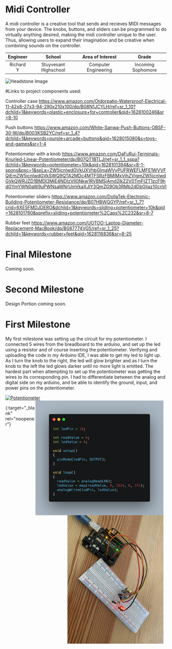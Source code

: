 ﻿# Midi Controller
 A midi controller is a creative tool that sends and recieves MIDI messages from your device. The knobs, buttons, and sliders can be programmed to do virtually anything desired, making the midi controller unique to the user. Thus, allowing users to expand their imagination and be creative when combining sounds on the controller. 

| **Engineer** | **School** | **Area of Interest** | **Grade** |
|:--:|:--:|:--:|:--:|
| Richard Y | Stuyvesant Highschool | Computer Engineering | Incoming Sophomore

![Headstone Image](https://res.cloudinary.com/dbshcjrt3/image/upload/w_1480,h_986,c_fill,g_auto,q_auto/wikifactory-prod-uploads/3143/3dprintinghero-angle-view-c4120.jpg)

#Links to project components used:

Controller case 
https://www.amazon.com/Otdorpatio-Waterproof-Electrical-11-42x8-27x3-94-290x210x100/dp/B08N1JCYLH/ref=sr_1_10?dchild=1&keywords=plastic+enclosure+for+controller&qid=1628100246&sr=8-10

Push buttons 
https://www.amazon.com/White-Sanwa-Push-Buttons-OBSF-30-W/dp/B003KSB2YC/ref=sr_1_4?dchild=1&keywords=purple+arcade+buttons&qid=1628015080&s=toys-and-games&sr=1-4

Potentiometer with a knob 
https://www.amazon.com/DaFuRui-Terminals-Knurled-Linear-Potentiometer/dp/B07QT1BTLJ/ref=sr_1_1_sspa?dchild=1&keywords=potentiometer+10k&qid=1628101394&sr=8-1-spons&psc=1&spLa=ZW5jcnlwdGVkUXVhbGlmaWVyPUFRWEFLMFE1WVVFQjEmZW5jcnlwdGVkSWQ9QTA2MDc4MTFSRzFBMlMxVjhZVjgmZW5jcnlwdGVkQWRJZD1BMDI3MjE4NDIzVlI0Nkw1RVBMSjAmd2lkZ2V0TmFtZT1zcF9hdGYmYWN0aW9uPWNsaWNrUmVkaXJlY3QmZG9Ob3RMb2dDbGljaz10cnVl

Potentiometer sliders
https://www.amazon.com/DollaTek-Electronic-Building-Potentiometer-Resistance/dp/B07HBWQGYP/ref=sr_1_7?crid=6XE5FMDJDERO&dchild=1&keywords=sliding+potentiometer+10k&qid=1628101760&sprefix=sliding+potentiometer%2Caps%2C232&sr=8-7

Rubber feet
https://www.amazon.com/UOTOO-Laptop-Diameter-Replacement-MacBook/dp/B087774VG5/ref=sr_1_25?dchild=1&keywords=rubber+feet&qid=1628116836&sr=8-25

# Final Milestone
Coming soon.

# Second Milestone
Design Portion coming soon.
  
# First Milestone
My first milestone was setting up the circuit for my potentiometer. I connected 5 wires from the breadboard to the arduino, and set up the led using a resistor and of course inserting the potentiometer. Verifying and uploading the code in my Arduino IDE, I was able to get my led to light up. As I turn the knob to the right, the led will glow brighter and as I turn the knob to the left the led glows darker until no more light is emitted. The hardest part when attempting to set up the potentiometer was getting the wires to its corresponding pin. I had to differentiate between the analog and digital side on my arduino, and be able to identify the ground, input, and power pins on the potentiometer.

[![Potentiometer ](https://res.cloudinary.com/marcomontalbano/image/upload/v1628097972/video_to_markdown/images/youtube--AKmGI48SPZU-c05b58ac6eb4c4700831b2b3070cd403.jpg)](https://youtu.be/AKmGI48SPZU "Potentiometer ") 
<img src="images/carbon.png" width=400 align=center style="float:right; padding-right:10px">
<img src="images/potentiometer.jpg" width=300 align=center style="float:right; padding-right:10px">

{:target="_blank" rel="noopener"}
